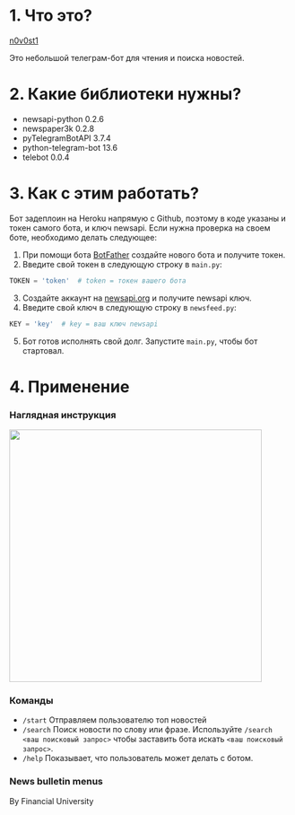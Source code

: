 

# 1. Что это?

[n0v0st1](https://t.me/n0v0st1_bot)

Это небольшой телеграм-бот для чтения и поиска новостей.

# 2. Какие библиотеки нужны?

* newsapi-python      0.2.6
* newspaper3k         0.2.8
* pyTelegramBotAPI    3.7.4
* python-telegram-bot 13.6
* telebot             0.0.4

# 3. Как с этим работать?

Бот задеплоин на Heroku напрямую с Github, поэтому в коде указаны и токен самого бота, и ключ newsapi.
Если нужна проверка на своем боте, необходимо делать следующее:

1. При помощи бота [BotFather](https://telegram.me/botfather) создайте нового бота и получите токен.
2. Введите свой токен в следующую строку в `main.py`:

```python
TOKEN = 'token'  # token = токен вашего бота
```
3. Создайте аккаунт на [newsapi.org](https://newsapi.org/) и получите newsapi ключ.
4. Введите свой ключ в следующую строку в `newsfeed.py`:

```python
KEY = 'key'  # key = ваш ключ newsapi
```

5. Бот готов исполнять свой долг. Запустите `main.py`, чтобы бот стартовал.

# 4. Применение

### Наглядная инструкция

<img src="https://github.com/Jirnich/n0v0st1/blob/main/IMG_20210610_221102_285.gif" height="450" align="center">

### Команды
* `/start` Отправляем пользователю топ новостей
* `/search` Поиск новости по слову или фразе. Используйте `/search <ваш поисковый запрос>` чтобы заставить бота искать `<ваш поисковый запрос>`.
* `/help` Показывает, что пользователь может делать с ботом.

### News bulletin menus




By Financial University
